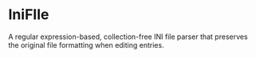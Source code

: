 # IniFIle
A regular expression-based, collection-free INI file parser that preserves the original file formatting when editing entries.

